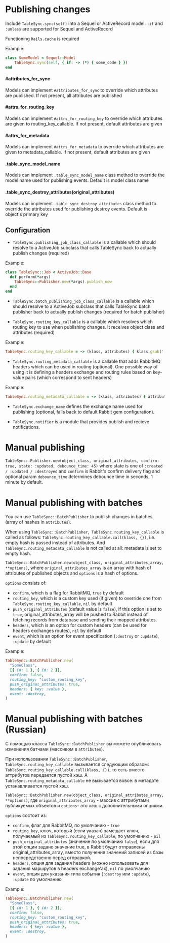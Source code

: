 # Publishing changes

Include `TableSync.sync(self)` into a Sequel or ActiveRecord model. `:if` and `:unless` are
supported for Sequel and ActiveRecord

Functioning `Rails.cache` is required

Example:

```ruby
class SomeModel < Sequel::Model
    TableSync.sync(self, { if: -> (*) { some_code } })
end
```

#### #attributes_for_sync

Models can implement `#attributes_for_sync` to override which attributes are published. If not
present, all attributes are published

#### #attrs_for_routing_key

Models can implement `#attrs_for_routing_key` to override which attributes are given to routing_key_callable. If not present, default attributes are given

#### #attrs_for_metadata

Models can implement `#attrs_for_metadata` to override which attributes are given to metadata_callable. If not present, default attributes are given

#### .table_sync_model_name

Models can implement `.table_sync_model_name` class method to override the model name used for
publishing events. Default is model class name

#### .table_sync_destroy_attributes(original_attributes)

Models can implement `.table_sync_destroy_attributes` class method to override the attributes
used for publishing destroy events. Default is object's primary key

## Configuration

- `TableSync.publishing_job_class_callable` is a callable which should resolve to a ActiveJob
subclass that calls TableSync back to actually publish changes (required)

Example:

```ruby
class TableSync::Job < ActiveJob::Base
  def perform(*args)
    TableSync::Publisher.new(*args).publish_now
  end
end
```

- `TableSync.batch_publishing_job_class_callable` is a callable which should resolve to a ActiveJob
subclass that calls TableSync batch publisher back to actually publish changes (required for batch publisher)

- `TableSync.routing_key_callable` is a callable which resolves which routing key to use when
publishing changes. It receives object class and attributes (required)

Example:

```ruby
TableSync.routing_key_callable = -> (klass, attributes) { klass.gsub('::', '_').tableize }
```

- `TableSync.routing_metadata_callable` is a callable that adds RabbitMQ headers which can be
used in routing (optional). One possible way of using it is defining a headers exchange and
routing rules based on key-value pairs (which correspond to sent headers)

Example:

```ruby
TableSync.routing_metadata_callable = -> (klass, attributes) { attributes.slice("project_id") }
```

- `TableSync.exchange_name` defines the exchange name used for publishing (optional, falls back
to default Rabbit gem configuration).

- `TableSync.notifier` is a module that provides publish and recieve notifications.

# Manual publishing

`TableSync::Publisher.new(object_class, original_attributes, confirm: true, state: :updated, debounce_time: 45)`
where state is one of `:created / :updated / :destroyed` and `confirm` is Rabbit's confirm delivery flag and optional param `debounce_time` determines debounce time in seconds, 1 minute by default.

# Manual publishing with batches

You can use `TableSync::BatchPublisher` to publish changes in batches (array of hashes in `attributes`).

When using `TableSync::BatchPublisher`,` TableSync.routing_key_callable` is called as follows:
`TableSync.routing_key_callable.call(klass, {})`, i.e. empty hash is passed instead of attributes.
And `TableSync.routing_metadata_callable` is not called at all: metadata is set to empty hash.

`TableSync::BatchPublisher.new(object_class, original_attributes_array, **options)`, where `original_attributes_array` is an array with hash of attributes of published objects and `options` is a hash of options.

`options` consists of:
- `confirm`, which is a flag for RabbitMQ, `true` by default
- `routing_key`, which is a custom key used (if given) to override one from `TableSync.routing_key_callable`, `nil` by default
- `push_original_attributes` (default value is `false`), if this option is set to `true`,
original_attributes_array will be pushed to Rabbit instead of fetching records from database and sending their mapped attributes.
- `headers`, which is an option for custom headers (can be used for headers exchanges routes), `nil` by default
- `event`, which is an option for event specification (`:destroy` or `:update`), `:update` by default

Example:

```ruby
TableSync::BatchPublisher.new(
  "SomeClass",
  [{ id: 1 }, { id: 2 }],
  confirm: false,
  routing_key: "custom_routing_key",
  push_original_attributes: true,
  headers: { key: :value },
  event: :destroy,
)
```

# Manual publishing with batches (Russian)

С помощью класса `TableSync::BatchPublisher` вы можете опубликовать изменения батчами (массивом в `attributes`).

При использовании `TableSync::BatchPublisher`, `TableSync.routing_key_callable` вызывается следующим образом:
`TableSync.routing_key_callable.call(klass, {})`, то есть вместо аттрибутов передается пустой хэш.
А `TableSync.routing_metadata_callable` не вызывается вовсе: в метадате устанавливается пустой хэш.

`TableSync::BatchPublisher.new(object_class, original_attributes_array, **options)`, где `original_attributes_array` - массив с аттрибутами публикуемых объектов и `options`- это хэш с дополнительными опциями.

`options` состоит из:
- `confirm`, флаг для RabbitMQ, по умолчанию - `true`
- `routing_key`, ключ, который (если указан) замещает ключ, получаемый из `TableSync.routing_key_callable`, по умолчанию - `nil`
- `push_original_attributes` (значение по умолчанию `false`), если для этой опции задано значение true, в Rabbit будут отправлены original_attributes_array, вместо получения значений записей из базы непосредственно перед отправкой.
- `headers`, опция для задания headers (можно использовать для задания маршрутов в headers exchange'ах), `nil` по умолчанию
- `event`, опция для указания типа события (`:destroy` или `:update`), `:update` по умолчанию

Example:

```ruby
TableSync::BatchPublisher.new(
  "SomeClass",
  [{ id: 1 }, { id: 2 }],
  confirm: false,
  routing_key: "custom_routing_key",
  push_original_attributes: true,
  headers: { key: :value },
  event: :destroy,
)
```